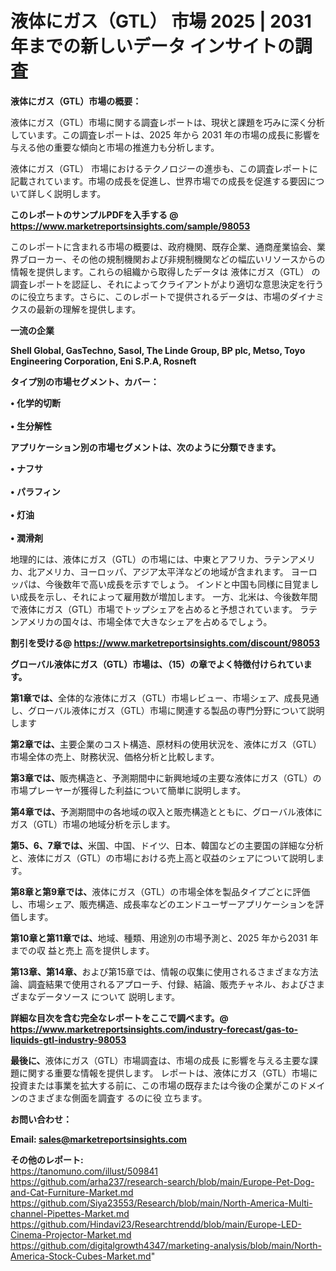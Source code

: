 # 液体にガス（GTL） 市場 2025 | 2031 年までの新しいデータ インサイトの調査

<strong><b>液体にガス（GTL）市場の概要：</b></strong>

液体にガス（GTL）市場に関する調査レポートは、現状と課題を巧みに深く分析しています。この調査レポートは、2025 年から 2031 年の市場の成長に影響を与える他の重要な傾向と市場の推進力も分析します。

液体にガス（GTL） 市場におけるテクノロジーの進歩も、この調査レポートに記載されています。市場の成長を促進し、世界市場での成長を促進する要因について詳しく説明します。

<strong>このレポートのサンプルPDFを入手する @ <a href=https://www.marketreportsinsights.com/sample/98053>https://www.marketreportsinsights.com/sample/98053</a></strong>

このレポートに含まれる市場の概要は、政府機関、既存企業、通商産業協会、業界ブローカー、その他の規制機関および非規制機関などの幅広いリソースからの情報を提供します。これらの組織から取得したデータは 液体にガス（GTL） の調査レポートを認証し、それによってクライアントがより適切な意思決定を行うのに役立ちます。さらに、このレポートで提供されるデータは、市場のダイナミクスの最新の理解を提供します。

<strong>一流の企業</strong>

<strong><b>Shell Global, GasTechno, Sasol, The Linde Group, BP plc, Metso, Toyo Engineering Corporation, Eni S.P.A, Rosneft</b></strong>

<strong><b>タイプ別の市場セグメント、カバー：</b></strong>

<strong>• 化学的切断<br><br>• 生分解性</strong>

<strong><b>アプリケーション別の市場セグメントは、次のように分類できます。</b></strong>

<strong>• ナフサ<br><br>• パラフィン<br><br>• 灯油<br><br>• 潤滑剤</strong>

 地理的には、液体にガス（GTL）の市場には、中東とアフリカ、ラテンアメリカ、北アメリカ、ヨーロッパ、アジア太平洋などの地域が含まれます。 ヨーロッパは、今後数年で高い成長を示すでしょう。 インドと中国も同様に目覚ましい成長を示し、それによって雇用数が増加します。 一方、北米は、今後数年間で液体にガス（GTL）市場でトップシェアを占めると予想されています。 ラテンアメリカの国々は、市場全体で大きなシェアを占めるでしょう。

<strong>割引を受ける@ <a href=https://www.marketreportsinsights.com/discount/98053>https://www.marketreportsinsights.com/discount/98053</a></strong>

<strong><b>グローバル液体にガス（GTL）市場は、（15）の章でよく特徴付けられています。</b></strong>

<strong><b>第</b></strong><strong><b>1章では、</b></strong>全体的な液体にガス（GTL）市場レビュー、市場シェア、成長見通し、グローバル液体にガス（GTL）市場に関連する製品の専門分野について説明します

<strong><b>第2章では、</b></strong>主要企業のコスト構造、原材料の使用状況を、液体にガス（GTL）市場全体の売上、財務状況、価格分析と比較します。

<strong><b>第3章では、</b></strong>販売構造と、予測期間中に新興地域の主要な液体にガス（GTL）の市場プレーヤーが獲得した利益について簡単に説明します。

<strong><b>第4章では、</b></strong>予測期間中の各地域の収入と販売構造とともに、グローバル液体にガス（GTL）市場の地域分析を示します。

<strong><b>第5、6、7章では、</b></strong>米国、中国、ドイツ、日本、韓国などの主要国の詳細な分析と、液体にガス（GTL）の市場における売上高と収益のシェアについて説明します。

<strong><b>第8章と第9章では、</b></strong>液体にガス（GTL）の市場全体を製品タイプごとに評価し、市場シェア、販売構造、成長率などのエンドユーザーアプリケーションを評価します。

<strong><b>第10章と第11章では、</b></strong>地域、種類、用途別の市場予測と、2025 年から2031 年までの収 益と売上 高を提供します。

<strong><b>第13章、第14章、</b></strong>および第15章では、情報の収集に使用されるさまざまな方法論、調査結果で使用されるアプローチ、付録、結論、販売チャネル、およびさまざまなデータソース について 説明します。

<strong>詳細な目次を含む完全なレポートをここで調べます。@ <a href=https://www.marketreportsinsights.com/industry-forecast/gas-to-liquids-gtl-industry-98053>https://www.marketreportsinsights.com/industry-forecast/gas-to-liquids-gtl-industry-98053</a></strong>

<strong><b>最後に、</b></strong>液体にガス（GTL）市場調査は、市場の成長 に影響を</a>与える主要な課題に関する重要な情報を提供します。 レポートは、液体にガス（GTL）市場に投資または事業を拡大する前に、この市場の既存または今後の企業がこのドメインのさまざまな側面を調査す るのに役 立ちます。

<strong><b>お問い合わせ：</b></strong>

<strong>Email: </strong><a href=mailto:sales@marketreportsinsights.com><strong>sales@marketreportsinsights.com</strong></a>

<strong>その他のレポート:</strong>
<br>
<a href=https://tanomuno.com/illust/509841>https://tanomuno.com/illust/509841</a>
<br>
<a href=https://github.com/arha237/research-search/blob/main/Europe-Pet-Dog-and-Cat-Furniture-Market.md>https://github.com/arha237/research-search/blob/main/Europe-Pet-Dog-and-Cat-Furniture-Market.md</a>
<br>
<a href=https://github.com/Siya23553/Research/blob/main/North-America-Multi-channel-Pipettes-Market.md>https://github.com/Siya23553/Research/blob/main/North-America-Multi-channel-Pipettes-Market.md</a>
<br>
<a href=https://github.com/Hindavi23/Researchtrendd/blob/main/Europe-LED-Cinema-Projector-Market.md>https://github.com/Hindavi23/Researchtrendd/blob/main/Europe-LED-Cinema-Projector-Market.md</a>
<br>
<a href=https://github.com/digitalgrowth4347/marketing-analysis/blob/main/North-America-Stock-Cubes-Market.md>https://github.com/digitalgrowth4347/marketing-analysis/blob/main/North-America-Stock-Cubes-Market.md</a>"

